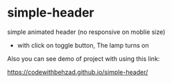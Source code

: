# simple-header
simple animated header (no responsive on moblie size)

- with click on toggle button,  The lamp turns on


Also you can see demo of project with using this link:


https://codewithbehzad.github.io/simple-header/
